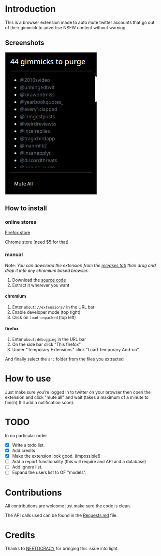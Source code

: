 
# Introduction

This is a browser extension made to auto mute twitter accounts that go out of their gimmick to advertise NSFW content without warning.

## Screenshots

![popup](./Images/screenshot.png)

## How to install

### online stores

[Firefox store](https://addons.mozilla.org/en-US/firefox/addon/tgd/)

Chrome store (need $5 for that)

### manual

Note: *You can download the extension from the [releases tab](https://github.com/cabiste69/TGD-extension/releases/latest) than drag and drop it into any chromium based browser.*

1. Download the [source code](https://github.com/cabiste69/TGD-extension/archive/refs/heads/main.zip)
2. Extract it wherever you want

#### chromium

1. Enter `about://extensions/` in the URL bar
2. Enable developer mode (top right)
3. Click on `Load unpacked` (top left)

#### firefox

1. Enter `about:debugging` in the URL bar
2. On the side bar click "This firefox"
3. Under "Temporary Extensions" click "Load Temporary Add-on"

And finally select the `src` folder from the files you extracted

# How to use

Just make sure you're logged in to twitter on your browser then open the extension and click "mute all" and wait (takes a maximum of a minute to finish) (I'll add a notification soon).

# TODO

In no particular order

- [x] Write a todo list.
- [x] Add credits
- [x] Make the extension look good. (impossible!)
- [ ] Add a report functionality (this will require and API and a database)
- [ ] Add ignore list.
- [ ] Expand the users list to OF "models".

# Contributions

All contributions are welcome just make sure the code is clean.

The API calls used can be found in the [Requests.md](./Requests.md) file.

# Credits

Thanks to [NEETOCRACY](https://twitter.com/NEETOCRACY) for bringing this issue into light.
